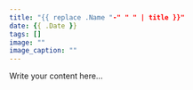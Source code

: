 ```yaml
---
title: "{{ replace .Name "-" " " | title }}"
date: {{ .Date }}
tags: []
image: ""
image_caption: ""
---
```


Write your content here...